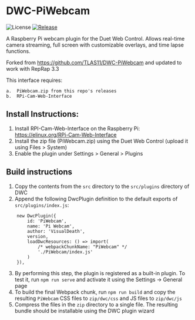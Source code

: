 # DWC-PiWebcam

![License](https://img.shields.io/github/license/visualdeath/DWC-PiWebcam?style=plastic) [![Release](https://img.shields.io/github/v/tag/visualdeath/DWC-PiWebcam)](https://github.com/visualdeath/DWC-PiWebcam/releases/tag/0.1.1)

A Raspberry Pi webcam plugin for the Duet Web Control.  Allows real-time camera streaming, full screen with customizable overlays, and time lapse functions.

Forked from https://github.com/TLAS11/DWC-PiWebcam and updated to work with RepRap 3.3

This interface requires:

	a.	PiWebcam.zip from this repo's releases
	b.	RPi-Cam-Web-Interface
    
## Install Instructions:
1.  Install RPI-Cam-Web-Interface on the Raspberry Pi:  https://elinux.org/RPi-Cam-Web-Interface
2.  Install the zip file (PiWebcam.zip) using the Duet Web Control (upload it using Files > System)
3.  Enable the plugin under Settings > General > Plugins

## Build instructions

1. Copy the contents from the `src` directory to the `src/plugins` directory of DWC
2. Append the following DwcPlugin definition to the default exports of `src/plugins/index.js`:
```
	new DwcPlugin({
		id: 'PiWebcam',
		name: 'Pi Webcam',
		author: 'VisualDeath',
		version,
		loadDwcResources: () => import(
			/* webpackChunkName: "PiWebcam" */
			'./PiWebcam/index.js'
		)
	}),
```
3. By performing this step, the plugin is registered as a built-in plugin. To test it, run `npm run serve` and activate it using the Settings -> General page
4. To build the final Webpack chunk, run `npm run build` and copy the resulting `PiWebcam` CSS files to `zip/dwc/css` and JS files to `zip/dwc/js`
5. Compress the files in the `zip` directory to a single file. The resulting bundle should be installable using the DWC plugin wizard
